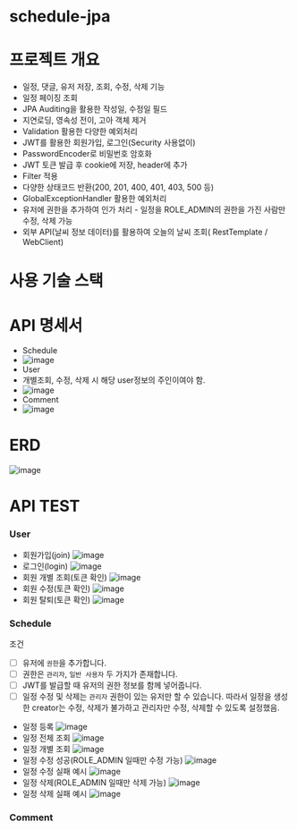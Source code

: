 # schedule-jpa
# 프로젝트 개요
- 일정, 댓글, 유저 저장, 조회, 수정, 삭제 기능 
- 일정 페이징 조회 
- JPA Auditing을 활용한 작성일, 수정일 필드 
- 지연로딩, 영속성 전이, 고아 객체 제거 
- Validation 활용한 다양한 예외처리 
- JWT를 활용한 회원가입, 로그인(Security 사용없이)
- PasswordEncoder로 비밀번호 암호화 
- JWT 토큰 발급 후 cookie에 저장, header에 추가 
- Filter 적용 
- 다양한 상태코드 반환(200, 201, 400, 401, 403, 500 등)
- GlobalExceptionHandler 활용한 예외처리 
- 유저에 권한을 추가하여 인가 처리 - 일정을 ROLE_ADMIN의 권한을 가진 사람만 수정, 삭제 가능
- 외부 API(날씨 정보 데이터)를 활용하여 오늘의 날씨 조회( RestTemplate / WebClient)

# 사용 기술 스택
# API 명세서
- Schedule
- ![image](https://github.com/user-attachments/assets/516c89be-438f-4be2-82ab-d5f44aa4f865)
- User 
- 개별조회, 수정, 삭제 시 해당 user정보의 주인이여야 함.
- ![image](https://github.com/user-attachments/assets/fe5efa21-f689-4087-a08f-f3d4165b239b)
- Comment
- ![image](https://github.com/user-attachments/assets/a116fe20-7e87-4423-b5c8-dd7a32310bee)
# ERD
![image](https://github.com/user-attachments/assets/1b17e53f-8e5e-4299-a00a-f3de0be80c84)
# API TEST
### User
- 회원가입(join)
  ![image](https://github.com/user-attachments/assets/8a669816-2e18-4b43-ad16-23d965c85454)
- 로그인(login)
  ![image](https://github.com/user-attachments/assets/f05a17af-dbe1-4f67-9561-798da8895635)
- 회원 개별 조회(토큰 확인)
  ![image](https://github.com/user-attachments/assets/5934f529-c665-41f0-bf7a-0d8544bc0c4d)
- 회원 수정(토큰 확인)
  ![image](https://github.com/user-attachments/assets/d54d854f-3500-460a-a586-7379e7d9effc)
- 회원 탈퇴(토큰 확인)
  ![image](https://github.com/user-attachments/assets/602edcde-3323-445e-9e93-eae92b18426e)
### Schedule
조건
- [ ]  유저에 `권한`을 추가합니다.
- [ ]  권한은 `관리자`, `일반 사용자` 두 가지가 존재합니다.
- [ ]  JWT를 발급할 때 유저의 권한 정보를 함께 넣어줍니다.
- [ ]  일정 수정 및 삭제는 `관리자` 권한이 있는 유저만 할 수 있습니다.
따라서 일정을 생성한 creator는 수정, 삭제가 불가하고 관리자만 수정, 삭제할 수 있도록 설정했음.

- 일정 등록
  ![image](https://github.com/user-attachments/assets/daa8af62-5f02-4694-b870-120ec3a5d61c)
- 일정 전체 조회
  ![image](https://github.com/user-attachments/assets/a475202d-6f55-4004-9d34-ee232b6f09ca)
- 일정 개별 조회
  ![image](https://github.com/user-attachments/assets/c487f169-439e-4a47-9ef4-bdb1eb1b56f3)
- 일정 수정 성공(ROLE_ADMIN 일때만 수정 가능)
  ![image](https://github.com/user-attachments/assets/c7e0776f-1177-467a-9cd3-b3d5cb5d7ed6)
- 일정 수정 실패 예시
  ![image](https://github.com/user-attachments/assets/f5505d9e-3e98-4ddd-bca6-46c711bf671d)
- 일정 삭제(ROLE_ADMIN 일때만 삭제 가능)
  ![image](https://github.com/user-attachments/assets/df28873d-96bc-4a95-a156-39f04436e01c)
- 일정 삭제 실패 예시
  ![image](https://github.com/user-attachments/assets/8b354e2d-423e-43ee-b2df-0da15fca4c46)
### Comment